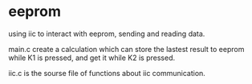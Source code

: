 # eeprom
using iic to interact with eeprom, sending and reading data.

main.c create a calculation which can store the lastest result to eeprom while K1 is pressed, and get it while K2 is pressed.

iic.c is the sourse file of functions about iic communication.
